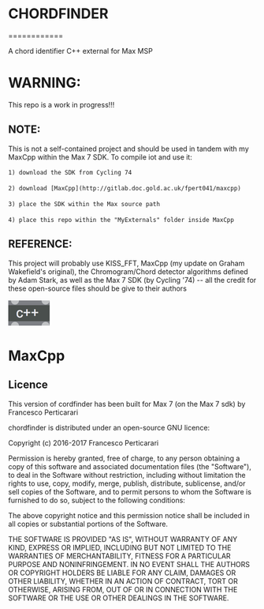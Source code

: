 # CHORDFINDER
============

A chord identifier C++ external for Max MSP


# WARNING: 
This repo is a work in progress!!!

## NOTE: 
This is not a self-contained project and should be used in tandem with my MaxCpp within the Max 7 SDK.
To compile iot and use it:

    1) download the SDK from Cycling 74

    2) download [MaxCpp](http://gitlab.doc.gold.ac.uk/fpert041/maxcpp) 

    3) place the SDK within the Max source path

    4) place this repo within the "MyExternals" folder inside MaxCpp



## REFERENCE: 
This project will probably use KISS_FFT, MaxCpp (my update on Graham Wakefield's original), the Chromogram/Chord detector algorithms defined by Adam Stark, as well as the Max 7 SDK (by Cycling '74) -- all the credit for these open-source files should be give to their authors




![logo](maxcpp.png) 

MaxCpp
==========================

## Licence

This version of cordfinder has been built for Max 7 (on the Max 7 sdk) by Francesco Perticarari


chordfinder is distributed under an open-source GNU licence:

Copyright (c) 2016-2017 Francesco Perticarari

Permission is hereby granted, free of charge, to any person obtaining a copy
of this software and associated documentation files (the "Software"), to deal
in the Software without restriction, including without limitation the rights
to use, copy, modify, merge, publish, distribute, sublicense, and/or sell
copies of the Software, and to permit persons to whom the Software is
furnished to do so, subject to the following conditions:

The above copyright notice and this permission notice shall be included in
all copies or substantial portions of the Software.

THE SOFTWARE IS PROVIDED "AS IS", WITHOUT WARRANTY OF ANY KIND, EXPRESS OR
IMPLIED, INCLUDING BUT NOT LIMITED TO THE WARRANTIES OF MERCHANTABILITY,
FITNESS FOR A PARTICULAR PURPOSE AND NONINFRINGEMENT. IN NO EVENT SHALL THE
AUTHORS OR COPYRIGHT HOLDERS BE LIABLE FOR ANY CLAIM, DAMAGES OR OTHER
LIABILITY, WHETHER IN AN ACTION OF CONTRACT, TORT OR OTHERWISE, ARISING FROM,
OUT OF OR IN CONNECTION WITH THE SOFTWARE OR THE USE OR OTHER DEALINGS IN
THE SOFTWARE.
